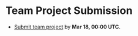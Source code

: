 # Team Project Submission

- [Submit team project](https://forms.gle/X2WNjt7EQQu4gQp57) by **Mar 18, 00:00 UTC**.
